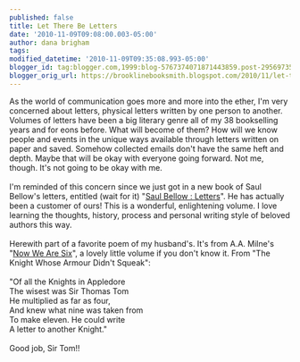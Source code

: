 ```yaml
---
published: false
title: Let There Be Letters
date: '2010-11-09T09:08:00.003-05:00'
author: dana brigham
tags: 
modified_datetime: '2010-11-09T09:35:08.993-05:00'
blogger_id: tag:blogger.com,1999:blog-5767374071871443859.post-2956973564482451450
blogger_orig_url: https://brooklinebooksmith.blogspot.com/2010/11/let-there-be-letters.html
---
```


As the world of communication goes more and more into the ether, I'm very concerned about letters, physical letters written by one person to another.  Volumes of letters have been a big literary genre all of my 38 bookselling years and  for eons before.  What will become of them?  How will we know people and events in the unique ways available through letters written on paper and saved.  Somehow collected emails don't have the same heft and depth.  Maybe that will be okay with everyone going forward.   Not me, though.  It's not going to be okay with me.  <br /><br />I'm reminded of this concern since we just got in a new book of Saul Bellow's letters,  entitled (wait for it) "<a href="https://http//www.brooklinebooksmith-shop.com/book/9780670022212">Saul Bellow : Letters</a>". He has actually been a customer of ours!  This is a wonderful, enlightening volume.  I love learning the thoughts,  history, process and personal writing style of beloved authors this way.<br /><br />Herewith part of a favorite poem of my husband's.  It's from A.A. Milne's "<a href="https://http//www.brooklinebooksmith-shop.com/book/9780670022212">Now We Are Six</a>", a lovely little volume if you don't know it.   From "The Knight Whose Armour Didn't Squeak":<br /><br />"Of all the Knights in Appledore<br />The wisest was Sir Thomas Tom<br />He multiplied as far as four,<br />And knew what nine was taken from<br />To make eleven.  He could write<br />A letter to another Knight."<br /><br />Good job, Sir Tom!!
